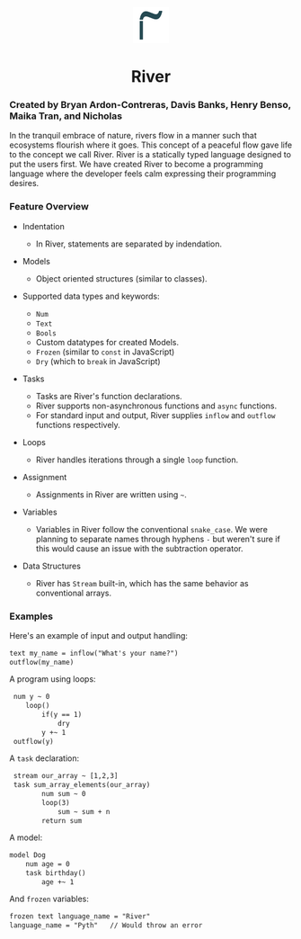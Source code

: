 <div align="center">
  <img src="docs/logo.png" width="64px">
  <h1>River</h1>
</div>

### Created by Bryan Ardon-Contreras, Davis Banks, Henry Benso, Maika Tran, and Nicholas

In the tranquil embrace of nature, rivers flow in a manner such that ecosystems flourish where it goes. This concept of a peaceful flow gave life to the concept we call River. River is a statically typed language designed to put the users first. We have created River to become a programming language where the developer feels calm expressing their programming desires.

### Feature Overview

- Indentation
  - In River, statements are separated by indendation.
- Models
  - Object oriented structures (similar to classes).
- Supported data types and keywords:

  - `Num`
  - `Text`
  - `Bools`
  - Custom datatypes for created Models.
  - `Frozen` (similar to `const` in JavaScript)
  - `Dry` (which to `break` in JavaScript)

- Tasks
  - Tasks are River's function declarations.
  - River supports non-asynchronous functions and `async` functions.
  - For standard input and output, River supplies `inflow` and `outflow` functions respectively.
- Loops
  - River handles iterations through a single `loop` function.
- Assignment
  - Assignments in River are written using `~`.
- Variables
  - Variables in River follow the conventional `snake_case`. We were planning to separate names through hyphens `-` but weren't sure if this would cause an issue with the subtraction operator.
- Data Structures
  - River has `Stream` built-in, which has the same behavior as conventional arrays.

### Examples

Here's an example of input and output handling:

```
text my_name = inflow("What's your name?")
outflow(my_name)
```

A program using loops:

```
 num y ~ 0
    loop()
        if(y == 1)
            dry
        y +~ 1
 outflow(y)
```

A `task` declaration:

```
 stream our_array ~ [1,2,3]
 task sum_array_elements(our_array)
        num sum ~ 0
        loop(3)
            sum ~ sum + n
        return sum
```

A model:

```
model Dog
    num age = 0
    task birthday()
        age +~ 1
```

And `frozen` variables:

```
frozen text language_name = "River"
language_name = "Pyth"   // Would throw an error
```
